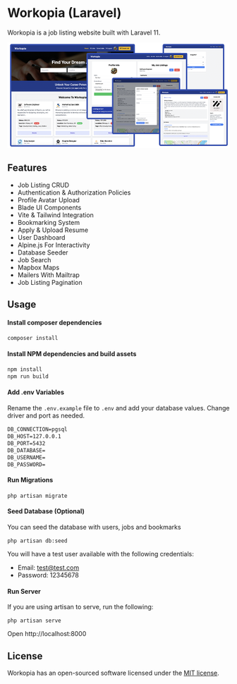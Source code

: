 # Workopia (Laravel)

Workopia is a job listing website built with Laravel 11.

<img src="./public/images/screen.png" alt="" />

## Features

-   Job Listing CRUD
-   Authentication & Authorization Policies
-   Profile Avatar Upload
-   Blade UI Components
-   Vite & Tailwind Integration
-   Bookmarking System
-   Apply & Upload Resume
-   User Dashboard
-   Alpine.js For Interactivity
-   Database Seeder
-   Job Search
-   Mapbox Maps
-   Mailers With Mailtrap
-   Job Listing Pagination

## Usage

#### Install composer dependencies

```
composer install
```

#### Install NPM dependencies and build assets

```
npm install
npm run build
```

#### Add .env Variables

Rename the `.env.example` file to `.env` and add your database values. Change driver and port as needed.

```
DB_CONNECTION=pgsql
DB_HOST=127.0.0.1
DB_PORT=5432
DB_DATABASE=
DB_USERNAME=
DB_PASSWORD=
```

#### Run Migrations

```
php artisan migrate
```

#### Seed Database (Optional)

You can seed the database with users, jobs and bookmarks

```
php artisan db:seed
```

You will have a test user available with the following credentials:

-   Email: test@test.com
-   Password: 12345678

#### Run Server

If you are using artisan to serve, run the following:

```
php artisan serve
```

Open http://localhost:8000

## License

Workopia has an open-sourced software licensed under the [MIT license](https://opensource.org/licenses/MIT).
